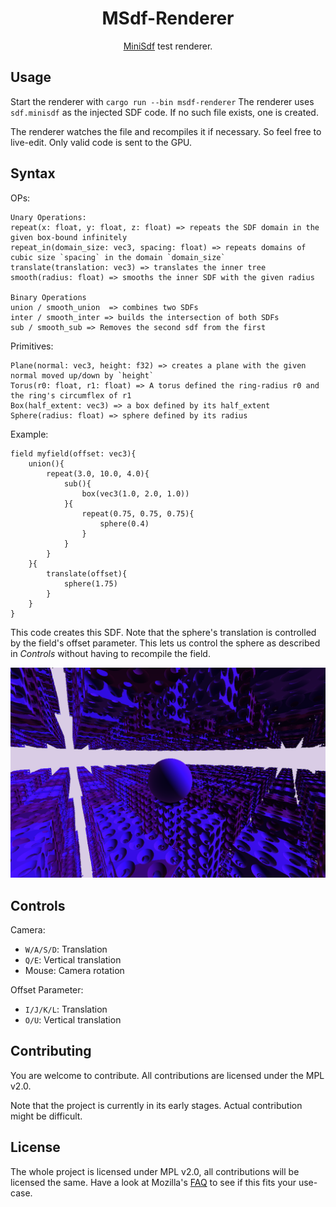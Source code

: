 <div align="center">

# MSdf-Renderer

[MiniSdf](https://gitlab.com/tendsinmende/minisdf) test renderer.

</div>


## Usage

Start the renderer with `cargo run --bin msdf-renderer` The renderer uses `sdf.minisdf` as the injected SDF code. If no such file exists, one is created.

The renderer watches the file and recompiles it if necessary. So feel free to live-edit. Only valid code is sent to the GPU.

## Syntax

OPs:
```
Unary Operations:
repeat(x: float, y: float, z: float) => repeats the SDF domain in the given box-bound infinitely
repeat_in(domain_size: vec3, spacing: float) => repeats domains of cubic size `spacing` in the domain `domain_size`
translate(translation: vec3) => translates the inner tree 
smooth(radius: float) => smooths the inner SDF with the given radius

Binary Operations
union / smooth_union  => combines two SDFs
inter / smooth_inter => builds the intersection of both SDFs
sub / smooth_sub => Removes the second sdf from the first

```

Primitives:

```
Plane(normal: vec3, height: f32) => creates a plane with the given normal moved up/down by `height`
Torus(r0: float, r1: float) => A torus defined the ring-radius r0 and the ring's circumflex of r1
Box(half_extent: vec3) => a box defined by its half_extent
Sphere(radius: float) => sphere defined by its radius
```

Example:

``` 
field myfield(offset: vec3){
    union(){
        repeat(3.0, 10.0, 4.0){
            sub(){
                box(vec3(1.0, 2.0, 1.0))
            }{
                repeat(0.75, 0.75, 0.75){
                    sphere(0.4)
                }
            }
        }
    }{
        translate(offset){
            sphere(1.75)
        }
    }
}
```

This code creates this SDF. Note that the sphere's translation is controlled by the field's offset parameter. This lets us control the sphere as described 
in _Controls_ without having to recompile the field.

![Example SDF](resources/sdf_example.png)

## Controls

Camera:

- `W/A/S/D`: Translation
- `Q/E`: Vertical translation
- Mouse: Camera rotation

Offset Parameter:

- `I/J/K/L`: Translation
- `O/U`: Vertical translation

## Contributing

You are welcome to contribute. All contributions are licensed under the MPL v2.0.

Note that the project is currently in its early stages. Actual contribution might be difficult.

## License

The whole project is licensed under MPL v2.0, all contributions will be licensed the same. Have a look at Mozilla's [FAQ](https://www.mozilla.org/en-US/MPL/2.0/FAQ/) to see if this fits your use-case.

